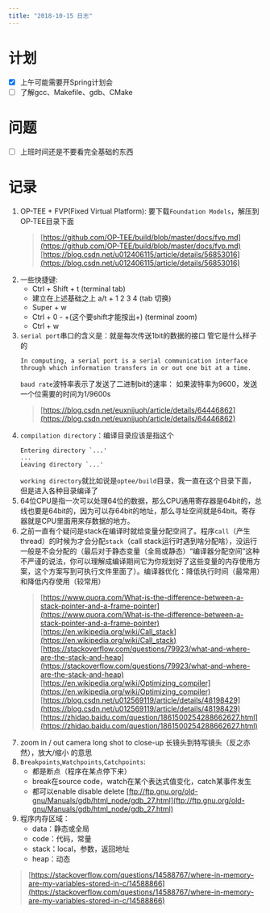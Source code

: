 ```yaml
---
title: "2018-10-15 日志"
---
```


# 计划

- [x] 上午可能需要开Spring计划会
- [ ] 了解gcc、Makefile、gdb、CMake

# 问题
- [ ] 上班时间还是不要看完全基础的东西

# 记录
1. OP-TEE + FVP(Fixed Virtual Platform):
   要下载`Foundation Models`，解压到OP-TEE目录下面
   > [https://github.com/OP-TEE/build/blob/master/docs/fvp.md](https://github.com/OP-TEE/build/blob/master/docs/fvp.md)
   [https://blog.csdn.net/u012406115/article/details/56853016](https://blog.csdn.net/u012406115/article/details/56853016)
2. 一些快捷键:
   - Ctrl + Shift + t (terminal tab)
   - 建立在上述基础之上 a/t + 1 2 3 4 (tab 切换)
   - Super + w
   - Ctrl + 0 - +(这个要shift才能按出+) (terminal zoom)
   - Ctrl + w
3. `serial port`串口的含义是：就是每次传送1bit的数据的接口 管它是什么样子的
   ```
   In computing, a serial port is a serial communication interface through which information transfers in or out one bit at a time. 
   ```
   `baud rate`波特率表示了发送了二进制bit的速率：
   如果波特率为9600，发送一个位需要的时间为1/9600s
   > [https://blog.csdn.net/euxnijuoh/article/details/64446862](https://blog.csdn.net/euxnijuoh/article/details/64446862)
4. `compilation directory`：编译目录应该是指这个
   ```
   Entering directory `...'
   ... 
   Leaving directory `...'
   ```
   `working directory`就比如说是`optee/build`目录，我一直在这个目录下面，但是进入各种目录编译了
5. 64位CPU是指一次可以处理64位的数据，那么CPU通用寄存器是64bit的，总线也要是64bit的，因为可以存64bit的地址，那么寻址空间就是64bit。寄存器就是CPU里面用来存数据的地方。
6. 之前一直有个疑问是stack在编译时就给变量分配空间了。程序`call`（产生thread）的时候为才会分配`stack`（call stack运行时遇到啥分配啥），没运行一般是不会分配的（最后对于静态变量（全局或静态）“编译器分配空间”这种不严谨的说法，你可以理解成编译期间它为你规划好了这些变量的内存使用方案，这个方案写到可执行文件里面了）。编译器优化：降低执行时间（最常用）和降低内存使用（较常用）
   > [https://www.quora.com/What-is-the-difference-between-a-stack-pointer-and-a-frame-pointer](https://www.quora.com/What-is-the-difference-between-a-stack-pointer-and-a-frame-pointer)    
   [https://en.wikipedia.org/wiki/Call_stack](https://en.wikipedia.org/wiki/Call_stack)
   [https://stackoverflow.com/questions/79923/what-and-where-are-the-stack-and-heap](https://stackoverflow.com/questions/79923/what-and-where-are-the-stack-and-heap)  
   [https://en.wikipedia.org/wiki/Optimizing_compiler](https://en.wikipedia.org/wiki/Optimizing_compiler)  
   [https://blog.csdn.net/u012569119/article/details/48198429](https://blog.csdn.net/u012569119/article/details/48198429)  
   [https://zhidao.baidu.com/question/1861500254288662627.html](https://zhidao.baidu.com/question/1861500254288662627.html)
7. zoom in / out camera long shot to close-up 长镜头到特写镜头（反之亦然），放大/缩小 的意思
8. `Breakpoints`,`Watchpoints`,`Catchpoints`:
   - 都是断点（程序在某点停下来）
   - break在source code，watch在某个表达式值变化，catch某事件发生
   - 都可以enable disable delete
   [ftp://ftp.gnu.org/old-gnu/Manuals/gdb/html_node/gdb_27.html](ftp://ftp.gnu.org/old-gnu/Manuals/gdb/html_node/gdb_27.html)
9. 程序内存区域：
   - data：静态或全局
   - code：代码，常量
   - stack：local，参数，返回地址
   - heap：动态
> [https://stackoverflow.com/questions/14588767/where-in-memory-are-my-variables-stored-in-c/14588866](https://stackoverflow.com/questions/14588767/where-in-memory-are-my-variables-stored-in-c/14588866)